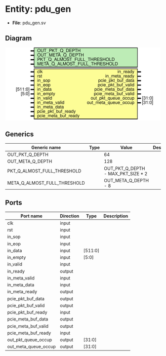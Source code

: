 # Entity: pdu_gen

- **File**: pdu_gen.sv
## Diagram

![Diagram](pdu_gen.svg "Diagram")
## Generics

| Generic name                 | Type | Value                              | Description |
| ---------------------------- | ---- | ---------------------------------- | ----------- |
| OUT_PKT_Q_DEPTH              |      | 64                                 |             |
| OUT_META_Q_DEPTH             |      | 128                                |             |
| PKT_Q_ALMOST_FULL_THRESHOLD  |      | OUT_PKT_Q_DEPTH - MAX_PKT_SIZE * 2 |             |
| META_Q_ALMOST_FULL_THRESHOLD |      | OUT_META_Q_DEPTH - 8               |             |
## Ports

| Port name            | Direction | Type    | Description |
| -------------------- | --------- | ------- | ----------- |
| clk                  | input     |         |             |
| rst                  | input     |         |             |
| in_sop               | input     |         |             |
| in_eop               | input     |         |             |
| in_data              | input     | [511:0] |             |
| in_empty             | input     | [5:0]   |             |
| in_valid             | input     |         |             |
| in_ready             | output    |         |             |
| in_meta_valid        | input     |         |             |
| in_meta_data         | input     |         |             |
| in_meta_ready        | output    |         |             |
| pcie_pkt_buf_data    | output    |         |             |
| pcie_pkt_buf_valid   | output    |         |             |
| pcie_pkt_buf_ready   | input     |         |             |
| pcie_meta_buf_data   | output    |         |             |
| pcie_meta_buf_valid  | output    |         |             |
| pcie_meta_buf_ready  | input     |         |             |
| out_pkt_queue_occup  | output    | [31:0]  |             |
| out_meta_queue_occup | output    | [31:0]  |             |
